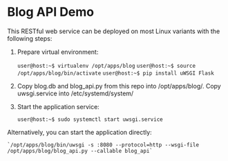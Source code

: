 # Blog API Demo

This RESTful web service can be deployed on most Linux variants with the following steps:


1. Prepare virtual environment:

    `user@host:~$ virtualenv /opt/apps/blog`
    `user@host:~$ source /opt/apps/blog/bin/activate`
    `user@host:~$ pip install uWSGI Flask`


2. Copy blog.db and blog_api.py from this repo into /opt/apps/blog/. Copy uwsgi.service into /etc/systemd/system/


4. Start the application service:

    `user@host:~$ sudo systemctl start uwsgi.service`

Alternatively, you can start the application directly:

    `/opt/apps/blog/bin/uwsgi -s :8080 --protocol=http --wsgi-file /opt/apps/blog/blog_api.py --callable blog_api`

